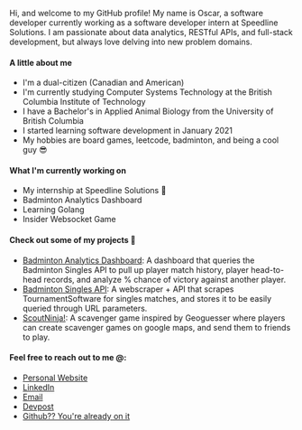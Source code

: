 Hi, and welcome to my GitHub profile! My name is Oscar, a software developer currently working as a software developer intern at Speedline Solutions. I am passionate about data analytics, RESTful APIs, and full-stack development, but always love delving into new problem domains. 

#### A little about me
* I'm a dual-citizen (Canadian and American)
* I'm currently studying Computer Systems Technology at the British Columbia Institute of Technology
* I have a Bachelor's in Applied Animal Biology from the University of British Columbia
* I started learning software development in January 2021
* My hobbies are board games, leetcode, badminton, and being a cool guy 😎

#### What I'm currently working on
* My internship at Speedline Solutions 🍕
* Badminton Analytics Dashboard
* Learning Golang
* Insider Websocket Game

#### Check out some of my projects 📖
* [Badminton Analytics Dashboard](http://analytics.badminton-api.com): A dashboard that queries the Badminton Singles API to pull up player match history, player head-to-head records, and analyze % chance of victory against another player.
* [Badminton Singles API](https://api.badminton-api.com): A webscraper + API that scrapes TournamentSoftware for singles matches, and stores it to be easily queried through URL parameters.
* [ScoutNinja!](https://scoutninja.herokuapp.com): A scavenger game inspired by Geoguesser where players can create scavenger games on google maps, and send them to friends to play.

#### Feel free to reach out to me @:
* [Personal Website](https://oscar-la.com)
* [LinkedIn](https://linkedin.com/in/oscar-la-bc/)
* [Email](mailto:oscarla5747@gmail.com)
* [Devpost](https://devpost.com/oscarla5747)
* [Github?? You're already on it](https://github.com/oscarlaaaa)

<!--
**oscarlaaaa/oscarlaaaa** is a ✨ _special_ ✨ repository because its `README.md` (this file) appears on your GitHub profile.

Here are some ideas to get you started:

- 🔭 I’m currently working on ...
- 🌱 I’m currently learning ...
- 👯 I’m looking to collaborate on ...
- 🤔 I’m looking for help with ...
- 💬 Ask me about ...
- 📫 How to reach me: ...
- 😄 Pronouns: ...
- ⚡ Fun fact: ...
-->

